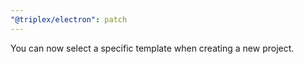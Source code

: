 ```yaml
---
"@triplex/electron": patch
---
```


You can now select a specific template when creating a new project.
